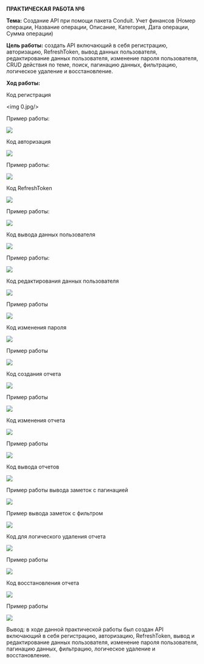 **ПРАКТИЧЕСКАЯ**  **РАБОТА №6**

**Тема:** Создание API при помощи пакета Conduit. Учет финансов (Номер операции, Название операции, Описание, Категория, Дата операции, Сумма операции)

**Цель работы:** создать API включающий в себя регистрацию, авторизацию, RefreshToken, вывод данных пользователя, редактирование данных пользователя, изменение пароля пользователя, CRUD действия по теме, поиск, пагинацию данных, фильтрацию, логическое удаление и восстановление.

**Ход работы:**

Код регистрация

<img 0.jpg/>

Пример работы:

![](1.jpg)

Код авторизация

![](2.jpg)

Пример работы:

![](3.jpg)

Код RefreshToken

![](4.jpg)

Пример работы:

![](5.jpg)

Код вывода данных пользователя

![](6.jpg)

Пример работы:

![](7.jpg)

Код редактирования данных пользователя

![](8.jpg)

Пример работы

![](9.jpg)

Код изменения пароля

![](10.jpg)

Пример работы

![](11.jpg)

Код создания отчета

![](12.jpg)

Пример работы

![](13.jpg)

Код изменения отчета

![](14.jpg)

Пример работы

![](15.jpg)

Код вывода отчетов

![](16.jpg)

Пример работы вывода заметок c пагинацией

![](17.jpg)

Пример вывода заметок с фильтром

![](18.jpg)

Код для логического удаления отчета

![](19.jpg)

Пример работы

![](20.jpg)

Код восстановления отчета

![](21.jpg)

Пример работы

![](2.jpg)

Вывод: в ходе данной практической работы был создан API включающий в себя регистрацию, авторизацию, RefreshToken, вывод и редактирование данных пользователя, изменение пароля пользователя, пагинацию данных, фильтрацию, логическое удаление и восстановление.
